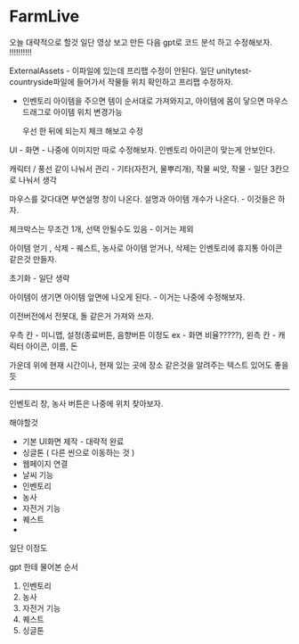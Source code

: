 # FarmLive

오늘 대략적으로 할것
일단 영상 보고 만든 다음 gpt로 코드 분석 하고 수정해보자. !!!!!!!!!!

ExternalAssets - 이파일에 있는데 프리팹 수정이 안된다. 일단 unitytest- countryside파일에 들어가서 작물들 위치 확인하고 프리팹 수정하자. 

- 인벤토리
  아이템을 주으면 템이 순서대로 가져와지고, 아이템에 몸이 닿으면
  마우스 드래그로 아이템 위치 변경가능

  우선 한 뒤에 되는지 체크 해보고 수정
  
UI - 화면 - 나중에 이미지만 따로 수정해보자. 인벤토리 아이콘이 맞는게 안보인다. 


캐릭터 / 풍선 같이 나눠서 관리 - 기타(자전거, 물뿌리개), 작물 씨앗, 작물 - 일단 3칸으로 나눠서 생각

마우스를 갖다대면 부연설명 창이 나온다.
설명과 아이템 개수가 나온다. - 이것들은 하자. 

체크박스는 무조건 1개, 선택 안될수도 있음 - 이거는 제외

아이템 얻기 , 삭제 - 퀘스트, 농사로 아이템 얻거나,    삭제는 인벤토리에 휴지통 아이콘 같은것 만들자.

초기화 - 일단 생략 

아이템이 생기면 아이템 앞면에 나오게 된다. - 이거는 나중에 수정해보자.





이전버전에서 전봇대, 돌 같은거 가져와 쓰자.

우측 칸 - 미니맵, 설정(종료버튼, 음향버튼 이정도 ex - 화면 비율?????),
왼측 칸 - 캐릭터 아이콘, 이름, 돈

가운데 위에 현재 시간이나, 현재 있는 곳에 장소 같은것을 알려주는 텍스트 있어도 좋을 듯

-------------------------------------------------------

인벤토리 창, 농사 버튼은 나중에 위치 찾아보자.

해야할것
- 기본 UI화면 제작 - 대략적 완료
- 싱글톤 ( 다른 씬으로 이동하는 것 )
- 웹페이지 연결
- 날씨 기능
- 인벤토리
- 농사
- 자전거 기능
- 퀘스트
- 
일단 이정도

gpt 한테 물어본 순서 

1. 인벤토리
2. 농사
3. 자전거 기능
4. 퀘스트
5. 싱글톤

